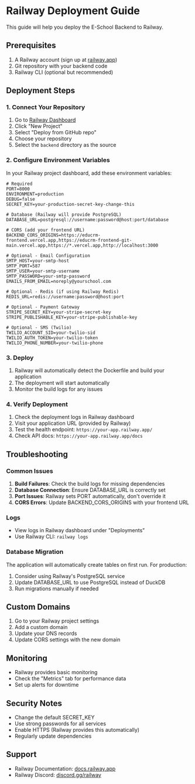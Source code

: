 # Railway Deployment Guide

This guide will help you deploy the E-School Backend to Railway.

## Prerequisites

1. A Railway account (sign up at [railway.app](https://railway.app))
2. Git repository with your backend code
3. Railway CLI (optional but recommended)

## Deployment Steps

### 1. Connect Your Repository

1. Go to [Railway Dashboard](https://railway.app/dashboard)
2. Click "New Project"
3. Select "Deploy from GitHub repo"
4. Choose your repository
5. Select the `backend` directory as the source

### 2. Configure Environment Variables

In your Railway project dashboard, add these environment variables:

```env
# Required
PORT=8000
ENVIRONMENT=production
DEBUG=false
SECRET_KEY=your-production-secret-key-change-this

# Database (Railway will provide PostgreSQL)
DATABASE_URL=postgresql://username:password@host:port/database

# CORS (add your frontend URL)
BACKEND_CORS_ORIGINS=https://educrm-frontend.vercel.app,https://educrm-frontend-git-main.vercel.app,https://*.vercel.app,http://localhost:3000

# Optional - Email Configuration
SMTP_HOST=your-smtp-host
SMTP_PORT=587
SMTP_USER=your-smtp-username
SMTP_PASSWORD=your-smtp-password
EMAILS_FROM_EMAIL=noreply@yourschool.com

# Optional - Redis (if using Railway Redis)
REDIS_URL=redis://username:password@host:port

# Optional - Payment Gateway
STRIPE_SECRET_KEY=your-stripe-secret-key
STRIPE_PUBLISHABLE_KEY=your-stripe-publishable-key

# Optional - SMS (Twilio)
TWILIO_ACCOUNT_SID=your-twilio-sid
TWILIO_AUTH_TOKEN=your-twilio-token
TWILIO_PHONE_NUMBER=your-twilio-phone
```

### 3. Deploy

1. Railway will automatically detect the Dockerfile and build your application
2. The deployment will start automatically
3. Monitor the build logs for any issues

### 4. Verify Deployment

1. Check the deployment logs in Railway dashboard
2. Visit your application URL (provided by Railway)
3. Test the health endpoint: `https://your-app.railway.app/`
4. Check API docs: `https://your-app.railway.app/docs`

## Troubleshooting

### Common Issues

1. **Build Failures**: Check the build logs for missing dependencies
2. **Database Connection**: Ensure DATABASE_URL is correctly set
3. **Port Issues**: Railway sets PORT automatically, don't override it
4. **CORS Errors**: Update BACKEND_CORS_ORIGINS with your frontend URL

### Logs

- View logs in Railway dashboard under "Deployments"
- Use Railway CLI: `railway logs`

### Database Migration

The application will automatically create tables on first run. For production:

1. Consider using Railway's PostgreSQL service
2. Update DATABASE_URL to use PostgreSQL instead of DuckDB
3. Run migrations manually if needed

## Custom Domains

1. Go to your Railway project settings
2. Add a custom domain
3. Update your DNS records
4. Update CORS settings with the new domain

## Monitoring

- Railway provides basic monitoring
- Check the "Metrics" tab for performance data
- Set up alerts for downtime

## Security Notes

- Change the default SECRET_KEY
- Use strong passwords for all services
- Enable HTTPS (Railway provides this automatically)
- Regularly update dependencies

## Support

- Railway Documentation: [docs.railway.app](https://docs.railway.app)
- Railway Discord: [discord.gg/railway](https://discord.gg/railway)
